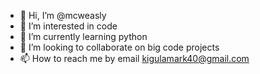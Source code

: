 - 👋 Hi, I’m @mcweasly
- 👀 I’m interested in code 
- 🌱 I’m currently learning python
- 💞️ I’m looking to collaborate on big code projects
- 📫 How to reach me by email kigulamark40@gmail.com
  

<!---
mcweasly/mcweasly is a ✨ special ✨ repository because its `README.md` (this file) appears on your GitHub profile.
You can click the Preview link to take a look at your changes.
--->
